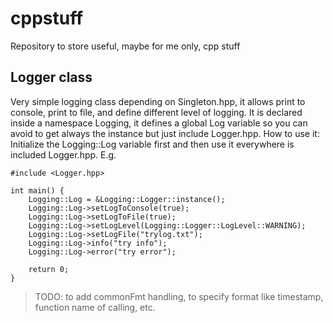 # cppstuff
Repository to store useful, maybe for me only, cpp stuff

## Logger class
Very simple logging class depending on Singleton.hpp, it allows print to console, print to file, and define different level of logging.
It is declared inside a namespace Logging, it defines a global Log variable so you can avoid to get always the instance but just include Logger.hpp.
How to use it:
Initialize the Logging::Log variable first and then use it everywhere is included Logger.hpp. E.g.
```
#include <Logger.hpp>

int main() {
    Logging::Log = &Logging::Logger::instance();
    Logging::Log->setLogToConsole(true);
    Logging::Log->setLogToFile(true);
    Logging::Log->setLogLevel(Logging::Logger::LogLevel::WARNING);
    Logging::Log->setLogFile("trylog.txt");
    Logging::Log->info("try info");
    Logging::Log->error("try error");

    return 0;
}
```
> TODO: to add commonFmt handling, to specify format like timestamp, function name of calling, etc.
